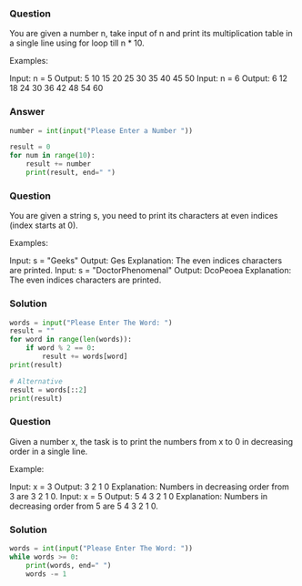 ### Question 
You are given a number n, take input of n and print its multiplication table in a single line using for loop till n * 10. 

Examples:

Input: n = 5
Output: 5 10 15 20 25 30 35 40 45 50
Input: n = 6
Output: 6 12 18 24 30 36 42 48 54 60

### Answer
```python
number = int(input("Please Enter a Number "))

result = 0
for num in range(10):
    result += number
    print(result, end=" ")
```

### Question
You are given a string s, you need to print its characters at even indices (index starts at 0).

Examples:

Input: s = "Geeks"
Output: Ges
Explanation: The even indices characters are printed.
Input: s = "DoctorPhenomenal"
Output: DcoPeoea
Explanation: The even indices characters are printed.

### Solution
```python
words = input("Please Enter The Word: ")
result = ""
for word in range(len(words)):
    if word % 2 == 0:
        result += words[word]
print(result)

# Alternative
result = words[::2]
print(result)
```

### Question
Given a number x, the task is to print the numbers from x to 0 in decreasing order in a single line.

Example:

Input: x = 3
Output: 3 2 1 0
Explanation: Numbers in decreasing order from 3 are 3 2 1 0.
Input: x = 5
Output: 5 4 3 2 1 0
Explanation: Numbers in decreasing order from 5 are 5 4 3 2 1 0.

### Solution
```python
words = int(input("Please Enter The Word: "))
while words >= 0:
    print(words, end=" ")
    words -= 1
```